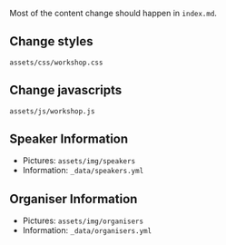 
Most of the content change should happen in `index.md`.


## Change styles
`assets/css/workshop.css`

## Change javascripts
`assets/js/workshop.js`

## Speaker Information

- Pictures: `assets/img/speakers`
- Information: `_data/speakers.yml`

## Organiser Information

- Pictures: `assets/img/organisers`
- Information: `_data/organisers.yml`
